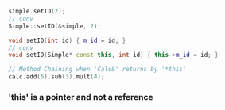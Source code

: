 ```cpp
simple.setID(2);
// conv
Simple::setID(&simple, 2);
```

```cpp
void setID(int id) { m_id = id; }
// conv
void setID(Simple* const this, int id) { this->m_id = id; }
```

```cpp
// Method Chaining when 'Calc&' returns by '*this'
calc.add(5).sub(3).mult(4);
```
### 'this' is a pointer and not a reference